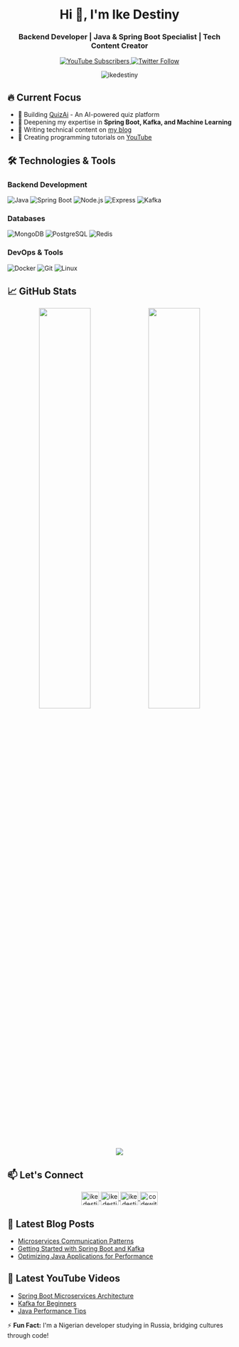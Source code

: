 <h1 align="center">Hi 👋, I'm Ike Destiny</h1>
<h3 align="center">Backend Developer | Java & Spring Boot Specialist | Tech Content Creator</h3>

<p align="center">
  <a href="https://youtube.com/@codewithdestiny?sub_confirmation=1" target="_blank">
    <img src="https://img.shields.io/youtube/channel/subscribers/UCakyRI0q9VoycUSLFPl3FzQ?label=Subscribe&style=social" alt="YouTube Subscribers"/>
  </a>
  <a href="https://twitter.com/ikedestiny_dev" target="_blank">
    <img src="https://img.shields.io/twitter/follow/ikedestiny_dev?style=social" alt="Twitter Follow"/>
  </a>
</p>

<p align="center"> <img src="https://komarev.com/ghpvc/?username=ikedestiny&label=Profile%20views&color=0e75b6&style=flat" alt="ikedestiny" /> </p>

## 🔥 Current Focus

- 🚀 Building [QuizAi](https://github.com/ikedestiny/QuizAiBackend) - An AI-powered quiz platform
- 🌱 Deepening my expertise in **Spring Boot, Kafka, and Machine Learning**
- 📝 Writing technical content on [my blog](https://ikedestiny.onrender.com/blogs)
- 🎥 Creating programming tutorials on [YouTube](https://www.youtube.com/@codewithdestiny)

## 🛠️ Technologies & Tools

### Backend Development
![Java](https://img.shields.io/badge/-Java-007396?logo=java&logoColor=white)
![Spring Boot](https://img.shields.io/badge/-Spring%20Boot-6DB33F?logo=spring&logoColor=white)
![Node.js](https://img.shields.io/badge/-Node.js-339933?logo=node.js&logoColor=white)
![Express](https://img.shields.io/badge/-Express-000000?logo=express&logoColor=white)
![Kafka](https://img.shields.io/badge/-Kafka-231F20?logo=apache-kafka&logoColor=white)

### Databases
![MongoDB](https://img.shields.io/badge/-MongoDB-47A248?logo=mongodb&logoColor=white)
![PostgreSQL](https://img.shields.io/badge/-PostgreSQL-336791?logo=postgresql&logoColor=white)
![Redis](https://img.shields.io/badge/-Redis-DC382D?logo=redis&logoColor=white)

### DevOps & Tools
![Docker](https://img.shields.io/badge/-Docker-2496ED?logo=docker&logoColor=white)
![Git](https://img.shields.io/badge/-Git-F05032?logo=git&logoColor=white)
![Linux](https://img.shields.io/badge/-Linux-FCC624?logo=linux&logoColor=black)

## 📈 GitHub Stats

<p align="center">
  <img width="48%" src="https://github-readme-stats.vercel.app/api?username=ikedestiny&show_icons=true&theme=radical&count_private=true" />
  <img width="48%" src="https://github-readme-stats.vercel.app/api/top-langs/?username=ikedestiny&layout=compact&theme=radical" />
</p>

<p align="center">
  <img src="https://github-readme-streak-stats.herokuapp.com/?user=ikedestiny&theme=radical" />
</p>

## 📫 Let's Connect

<p align="center">
  <a href="https://linkedin.com/in/ikedestiny" target="blank">
    <img align="center" src="https://raw.githubusercontent.com/rahuldkjain/github-profile-readme-generator/master/src/images/icons/Social/linked-in-alt.svg" alt="ikedestiny" height="30" width="40" />
  </a>
  <a href="https://twitter.com/ikedestiny_dev" target="blank">
    <img align="center" src="https://raw.githubusercontent.com/rahuldkjain/github-profile-readme-generator/master/src/images/icons/Social/twitter.svg" alt="ikedestiny_dev" height="30" width="40" />
  </a>
  <a href="https://instagram.com/ikedestiny.dev" target="blank">
    <img align="center" src="https://raw.githubusercontent.com/rahuldkjain/github-profile-readme-generator/master/src/images/icons/Social/instagram.svg" alt="ikedestiny.dev" height="30" width="40" />
  </a>
  <a href="https://www.youtube.com/@codewithdestiny" target="blank">
    <img align="center" src="https://raw.githubusercontent.com/rahuldkjain/github-profile-readme-generator/master/src/images/icons/Social/youtube.svg" alt="codewithdestiny" height="30" width="40" />
  </a>
</p>

## 📝 Latest Blog Posts
<!-- BLOG-POST-LIST:START -->
- [Microservices Communication Patterns](https://ikedestiny.onrender.com/blogs/microservices-communication)
- [Getting Started with Spring Boot and Kafka](https://ikedestiny.onrender.com/blogs/spring-kafka)
- [Optimizing Java Applications for Performance](https://ikedestiny.onrender.com/blogs/java-optimization)
<!-- BLOG-POST-LIST:END -->

## 🎥 Latest YouTube Videos
<!-- YOUTUBE:START -->
- [Spring Boot Microservices Architecture](https://youtu.be/example1)
- [Kafka for Beginners](https://youtu.be/example2)
- [Java Performance Tips](https://youtu.be/example3)
<!-- YOUTUBE:END -->

⚡ **Fun Fact:** I'm a Nigerian developer studying in Russia, bridging cultures through code!
